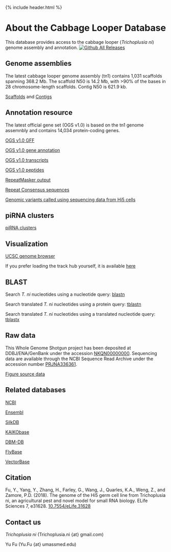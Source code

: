 ---
---

{% include header.html %}

# About the Cabbage Looper Database
This database provides access to the cabbage looper (*Trichoplusia ni*) genome assembly and annotation. [![Github All Releases](https://img.shields.io/github/downloads/weng-lab/cabbagelooper/total.svg?style=flat-square)](https://github.com/weng-lab/cabbagelooper)
## Genome assemblies
The latest cabbage looper genome assembly (tn1) contains 1,031 scaffolds spanning 368.2 Mb. The scaffold N50 is 14.2 Mb, with >90% of the bases in 28 chromosome-length scaffolds. Contig N50 is 621.9 kb. 

[Scaffolds](https://github.com/weng-lab/cabbagelooper/releases/download/v1.0-scaffolds-and-contigs/tn1.scaffolds.fasta.gz) and [Contigs](https://github.com/weng-lab/cabbagelooper/releases/download/v1.0-scaffolds-and-contigs/tn1.contigs.fasta.gz)

## Annotation resource
The latest official gene set (OGS v1.0) is based on the tn1 genome assemnbly and contains 14,034 protein-coding genes.

[OGS v1.0 GFF](https://github.com/weng-lab/cabbagelooper/releases/download/v1-annotation/tn1.genes.gff.gz)

[OGS v1.0 gene annotation](https://github.com/weng-lab/cabbagelooper/releases/download/v1-annotation/tn1.annotation.txt.gz)

[OGS v1.0 transcripts](https://github.com/weng-lab/cabbagelooper/releases/download/v1-annotation/tn1.transcripts.fasta.gz)

[OGS v1.0 peptides](https://github.com/weng-lab/cabbagelooper/releases/download/v1-annotation/tn1.pep.fasta.gz)

[RepeatMasker output](https://github.com/weng-lab/cabbagelooper/releases/download/v1.0-scaffolds-and-contigs/tn1.rmsk_out.gz)

[Repeat Consensus sequences](https://github.com/weng-lab/cabbagelooper/releases/download/v1.0-scaffolds-and-contigs/tn1.repeatmodeler.fasta.gz)

[Genomic variants called using sequencing data from Hi5 cells](https://github.com/weng-lab/cabbagelooper/releases/download/v1-annotation/tn1.Hi5.tetraploid.vcf.gz)
<!---[TODO microRNA annotation]--->

## piRNA clusters
[piRNA clusters](https://github.com/weng-lab/cabbagelooper/releases/download/v1-annotation/tn1.piRNAclusters.tar.gz)

## Visualization

[UCSC genome browser](http://genome.ucsc.edu/cgi-bin/hgTracks?hubUrl=http://zlab-trackhub.umassmed.edu/yfu/insects/hub.txt&db=hub_129615_cl_v0.8.2)

If you prefer loading the track hub yourself, it is available [here](http://zlab-trackhub.umassmed.edu/yfu/insects/hub.txt)

## BLAST

Search *T. ni* nucleotides using a nucleotide query: [blastn](https://blast.ncbi.nlm.nih.gov/Blast.cgi?PAGE_TYPE=BlastSearch&USER_FORMAT_DEFAULTS=on&SET_SAVED_SEARCH=true&PAGE=Nucleotides&PROGRAM=blastn&GAPCOSTS=5%202&MATCH_SCORES=2,-3&DATABASE=Whole_Genome_Shotgun_contigs&BLAST_PROGRAMS=blastn&MAX_NUM_SEQ=100&SHORT_QUERY_ADJUST=on&EXPECT=10&WORD_SIZE=7&REPEATS=repeat_9606&TEMPLATE_TYPE=0&TEMPLATE_LENGTH=0&FILTER=L&FILTER=m&EQ_MENU=336361%3A%20Trichoplusia%20ni%20isolate%3Aovarian%20cell%20line%20Hi5&DB_GROUP=WGSBioProj&PROG_DEFAULTS=on&SHOW_OVERVIEW=true&SHOW_LINKOUT=true&ALIGNMENT_VIEW=Pairwise&MASK_CHAR=2&MASK_COLOR=1&GET_SEQUENCE=true&NEW_VIEW=false&NCBI_GI=false&NUM_OVERVIEW=100&DESCRIPTIONS=100&ALIGNMENTS=100&FORMAT_OBJECT=Alignment&FORMAT_TYPE=HTML&SHOW_CDS_FEATURE=false)

Search translated *T. ni* nucleotides using a protein query: [tblastn](https://blast.ncbi.nlm.nih.gov/Blast.cgi?PAGE_TYPE=BlastSearch&USER_FORMAT_DEFAULTS=on&SET_SAVED_SEARCH=true&PAGE=Translations&PROGRAM=tblastn&GAPCOSTS=11%201&DATABASE=Whole_Genome_Shotgun_contigs&MAX_NUM_SEQ=100&EXPECT=10&WORD_SIZE=6&MATRIX_NAME=BLOSUM62&COMPOSITION_BASED_STATISTICS=2&FILTER=L&EQ_MENU=336361%3A%20Trichoplusia%20ni%20isolate%3Aovarian%20cell%20line%20Hi5&DB_GROUP=WGSBioProj&BLAST_PROGRAMS=tblastn&SHOW_OVERVIEW=true&SHOW_LINKOUT=true&ALIGNMENT_VIEW=Pairwise&MASK_CHAR=2&MASK_COLOR=1&GET_SEQUENCE=true&NEW_VIEW=true&NCBI_GI=false&NUM_OVERVIEW=100&DESCRIPTIONS=100&ALIGNMENTS=100&FORMAT_OBJECT=Alignment&FORMAT_TYPE=HTML&SHOW_CDS_FEATURE=false)

Search translated *T. ni* nucleotides using a translated nucleotide query: [tblastx](https://blast.ncbi.nlm.nih.gov/Blast.cgi?PAGE_TYPE=BlastSearch&USER_FORMAT_DEFAULTS=on&SET_SAVED_SEARCH=true&PAGE=Translations&PROGRAM=tblastx&GAPCOSTS=11%201&DATABASE=Whole_Genome_Shotgun_contigs&MAX_NUM_SEQ=100&EXPECT=10&WORD_SIZE=3&MATRIX_NAME=BLOSUM62&COMPOSITION_BASED_STATISTICS=0&FILTER=L&EQ_MENU=336361%3A%20Trichoplusia%20ni%20isolate%3Aovarian%20cell%20line%20Hi5&DB_GROUP=WGSBioProj&BLAST_PROGRAMS=tblastx&SHOW_OVERVIEW=true&SHOW_LINKOUT=true&ALIGNMENT_VIEW=Pairwise&MASK_CHAR=2&MASK_COLOR=1&GET_SEQUENCE=true&NEW_VIEW=true&NCBI_GI=false&NUM_OVERVIEW=100&DESCRIPTIONS=100&ALIGNMENTS=100&FORMAT_OBJECT=Alignment&FORMAT_TYPE=HTML&SHOW_CDS_FEATURE=false)

## Raw data
This Whole Genome Shotgun project has been deposited at DDBJ/ENA/GenBank
under the accession [NKQN00000000](https://www.ncbi.nlm.nih.gov/nuccore/NKQN00000000).
Sequencing data are available through the NCBI Sequence Read Archive under the accession number [PRJNA336361](https://www.ncbi.nlm.nih.gov/bioproject/PRJNA336361).

[Figure source data](https://github.com/weng-lab/cabbagelooper/releases/download/v1-source-data/figure_source_data.zip)


## Related databases
[NCBI](http://www.ncbi.nlm.nih.gov/)

[Ensembl](http://www.ensembl.org/index.html)

[SilkDB](http://silkworm.genomics.org.cn/)

[KAIKObase](http://sgp.dna.affrc.go.jp/KAIKObase/)

[DBM-DB](http://iae.fafu.edu.cn/DBM/index.php)

[FlyBase](http://flybase.org/)

[VectorBase](https://www.vectorbase.org/)


## Citation
Fu, Y., Yang, Y., Zhang, H., Farley, G., Wang, J., Quarles, K.A., Weng, Z., and Zamore, P.D. (2018). The genome of the Hi5 germ cell line from Trichoplusia ni, an agricultural pest and novel model for small RNA biology. ELife Sciences 7, e31628. [10.7554/eLife.31628](https://10.7554/eLife.31628)

## Contact us
*Trichoplusia ni* (Trichoplusia.ni {at} gmail.com)

Yu Fu (Yu.Fu {at} umassmed.edu)

